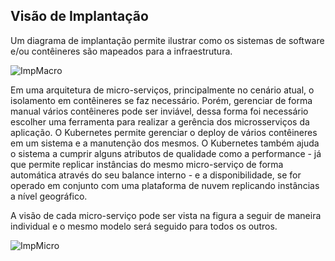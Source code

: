 ## Visão de Implantação

Um diagrama de implantação permite ilustrar como os sistemas de software e/ou contêineres são mapeados para a infraestrutura.

![ImpMacro](https://github.com/Bwenkoi/Conf-eHealth-Documentation/assets/28735848/a994934d-8987-40f5-8d69-911ef1383b3b)

Em uma arquitetura de micro-serviços, principalmente no cenário atual, o isolamento em contêineres se faz necessário. Porém, gerenciar de forma manual vários contêineres pode ser inviável, dessa forma foi necessário escolher uma ferramenta para realizar a gerência dos microsserviços da aplicação. O Kubernetes permite gerenciar o deploy de vários contêineres em um sistema e a manutenção dos mesmos. O Kubernetes também ajuda o sistema a cumprir alguns atributos de qualidade como a performance - já que permite replicar instâncias do mesmo micro-serviço de forma automática através do seu balance interno - e a disponibilidade, se for operado em conjunto com uma plataforma de nuvem replicando instâncias a nível geográfico.

A visão de cada micro-serviço pode ser vista na figura a seguir de maneira individual e o mesmo modelo será seguido para todos os outros.

![ImpMicro](https://github.com/Bwenkoi/Conf-eHealth-Documentation/assets/28735848/fabd7fd0-c58c-4d84-b125-77a0d6cf16c7)
